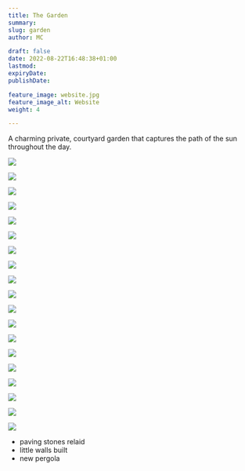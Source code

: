 ```yaml
---
title: The Garden
summary: 
slug: garden
author: MC

draft: false
date: 2022-08-22T16:48:38+01:00
lastmod: 
expiryDate: 
publishDate: 

feature_image: website.jpg
feature_image_alt: Website
weight: 4

---
```


A charming private, courtyard garden that captures the path of the sun throughout the day.

![](/images/3687.jpeg)

![](/images/7104.jpeg)

![](/images/4409.jpeg)

![](/images/1256.jpeg)

![](/images/1456.jpeg)

![](/images/1789.jpeg)

![](/images/1821.jpeg)

![](/images/1831.jpeg)

![](/images/1849.jpeg)

![](/images/1894.jpeg)

![](/images/1913.jpeg)

![](/images/2128.jpeg)

![](/images/2161.jpeg)

![](/images/2249.jpeg)

![](/images/2250.jpeg)

![](/images/2819.jpeg)

![](/images/2836.jpeg)

![](/images/2899.jpeg)

![](/images/2900.jpeg)




<!--
![](/images/0972.jpeg)

![](/images/0957.jpeg)

![](/images/9411.jpeg)

![](/images/9412.jpeg)

![](/images/9413.jpeg)

![](/images/9414.jpeg)
-->
- paving stones relaid
- little walls built
- new pergola

